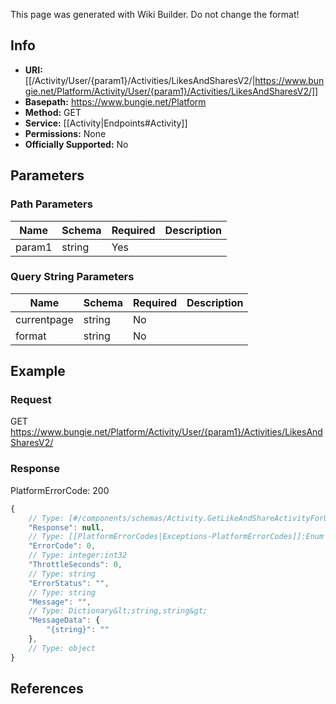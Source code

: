 <span class="wiki-builder">This page was generated with Wiki Builder. Do not change the format!</span>

## Info


* **URI:** [[/Activity/User/{param1}/Activities/LikesAndSharesV2/|https://www.bungie.net/Platform/Activity/User/{param1}/Activities/LikesAndSharesV2/]]
* **Basepath:** https://www.bungie.net/Platform
* **Method:** GET
* **Service:** [[Activity|Endpoints#Activity]]
* **Permissions:** None
* **Officially Supported:** No

## Parameters
### Path Parameters
Name | Schema | Required | Description
---- | ------ | -------- | -----------
param1 | string | Yes | 

### Query String Parameters
Name | Schema | Required | Description
---- | ------ | -------- | -----------
currentpage | string | No | 
format | string | No | 

## Example
### Request
GET https://www.bungie.net/Platform/Activity/User/{param1}/Activities/LikesAndSharesV2/

### Response
PlatformErrorCode: 200
```javascript
{
    // Type: [#/components/schemas/Activity.GetLikeAndShareActivityForUserV2]
    "Response": null,
    // Type: [[PlatformErrorCodes|Exceptions-PlatformErrorCodes]]:Enum
    "ErrorCode": 0,
    // Type: integer:int32
    "ThrottleSeconds": 0,
    // Type: string
    "ErrorStatus": "",
    // Type: string
    "Message": "",
    // Type: Dictionary&lt;string,string&gt;
    "MessageData": {
        "{string}": ""
    },
    // Type: object
}

```

## References
